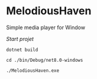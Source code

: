 # MelodiousHaven
Simple media player for Window

*Start projet*

```
dotnet build
```

```
cd ./bin/Debug/net8.0-windows
```

```
./MelodiousHaven.exe
```